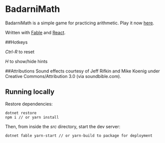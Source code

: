 # BadarniMath

BadarniMath is a simple game for practicing arithmetic. Play it now [here](https://maxwilson.github.io/BMath/).

Written with [Fable](https://fable-compiler.github.io/) and [React](https://facebook.github.io/react/).

##Hotkeys

*Ctrl-R* to reset

*H* to show/hide hints

##Attributions
Sound effects courtesy of Jeff Rifkin and Mike Koenig under Creative Commons/Attribution 3.0 (via soundbible.com).

## Running locally

Restore dependencies:

```
dotnet restore
npm i // or yarn install
```

Then, from inside the *src* directory, start the dev server:
```
dotnet fable yarn-start // or yarn-build to package for deployment
```
